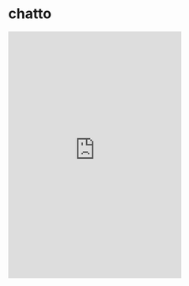 # chatto


<iframe src="https://discord.com/widget?id=819492828815556628&theme=dark" width="350" height="500" allowtransparency="true" frameborder="0" sandbox="allow-popups allow-popups-to-escape-sandbox allow-same-origin allow-scripts"></iframe>
